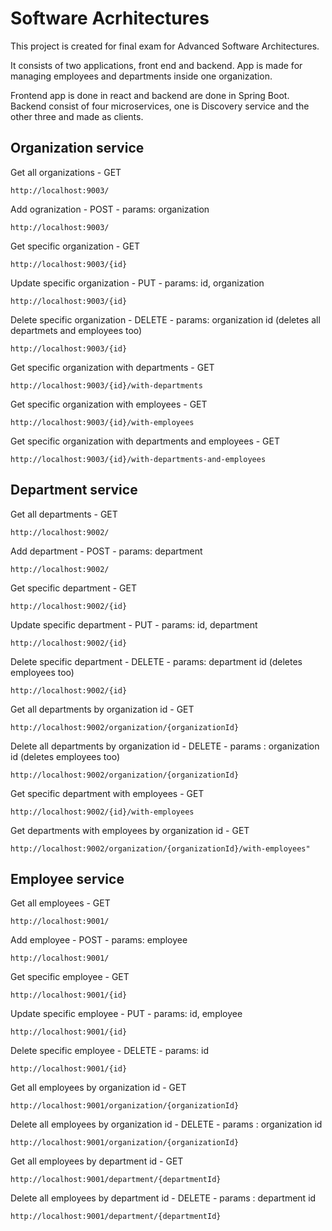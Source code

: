 # Software Acrhitectures

This project is created for final exam for Advanced Software Architectures.

It consists of two applications, front end and backend. App is made for managing employees and departments inside one organization.

Frontend app is done in react and backend are done in Spring Boot. Backend consist of four microservices, one is Discovery service and the other three and made as clients.

## Organization service

Get all organizations - GET
```
http://localhost:9003/
```

Add ogranization - POST - params: organization
```
http://localhost:9003/
```

Get specific organization - GET
```
http://localhost:9003/{id}
```

Update specific organization - PUT - params: id, organization
```
http://localhost:9003/{id}
```

Delete specific organization - DELETE - params: organization id (deletes all departmets and employees too)
```
http://localhost:9003/{id}
```

Get specific organization with departments - GET
```
http://localhost:9003/{id}/with-departments
```

Get specific organization with employees - GET
```
http://localhost:9003/{id}/with-employees
```

Get specific organization with departments and employees - GET
```
http://localhost:9003/{id}/with-departments-and-employees
```

## Department service


Get all departments - GET
```
http://localhost:9002/
```

Add department - POST - params: department
```
http://localhost:9002/
```

Get specific department - GET
```
http://localhost:9002/{id}
```

Update specific department - PUT - params: id, department
```
http://localhost:9002/{id}
```

Delete specific department - DELETE - params: department id (deletes employees too)
```
http://localhost:9002/{id}
```

Get all departments by organization id - GET
```
http://localhost:9002/organization/{organizationId}
```

Delete all departments by organization id - DELETE - params : organization id (deletes employees too)
```
http://localhost:9002/organization/{organizationId}
```

Get specific department with employees - GET
```
http://localhost:9002/{id}/with-employees
```

Get departments with employees by organization id - GET
```
http://localhost:9002/organization/{organizationId}/with-employees"
```

## Employee service

Get all employees - GET
```
http://localhost:9001/
```

Add employee - POST - params: employee
```
http://localhost:9001/
```

Get specific employee - GET
```
http://localhost:9001/{id}
```

Update specific employee - PUT - params: id, employee
```
http://localhost:9001/{id}
```

Delete specific employee - DELETE - params: id 
```
http://localhost:9001/{id}
```

Get all employees by organization id - GET
```
http://localhost:9001/organization/{organizationId}
```

Delete all employees by organization id - DELETE - params : organization id 
```
http://localhost:9001/organization/{organizationId}
```


Get all employees by department id - GET
```
http://localhost:9001/department/{departmentId}
```

Delete all employees by department id - DELETE - params : department id 
```
http://localhost:9001/department/{departmentId}
